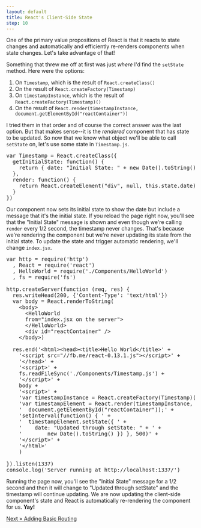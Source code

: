 ```yaml
---
layout: default
title: React's Client-Side State
step: 10
---
```

One of the primary value propositions of React is that it reacts to state changes and automatically and efficiently re-renders components when state changes.  Let's take advantage of that!

Something that threw me off at first was just *where* I'd find the `setState` method.  Here were the options:

1. On `Timestamp`, which is the result of `React.createClass()`
1. On the result of `React.createFactory(Timestamp)`
1. On `timestampInstance`, which is the result of `React.createFactory(Timestamp)()`
1. On the result of `React.render(timestampInstance, document.getElementById("reactContainer"))`

I tried them in that order and of course the correct answer was the last option.  But that makes sense--it is the *rendered* component that has state to be updated.  So now that we know what object we'll be able to call `setState` on, let's use some state in `Timestamp.js`.

<pre class="brush: js">
var Timestamp = React.createClass({
  getInitialState: function() {
    return { date: "Initial State: " + new Date().toString() }
  },
  render: function() {
    return React.createElement("div", null, this.state.date)
  }
})
</pre>

Our component now sets its initial state to show the date but include a message that it's the initial state.  If you reload the page right now, you'll see that the "Initial State" message is shown and even though we're calling `render` every 1/2 second, the timestamp never changes.  That's because we're rendering the component but we're never updating its state from the initial state.  To update the state and trigger automatic rendering, we'll change `index.jsx`.

<pre class="brush: js">
var http = require('http')
  , React = require('react')
  , HelloWorld = require('./Components/HelloWorld')
  , fs = require('fs')

http.createServer(function (req, res) {
  res.writeHead(200, {'Content-Type': 'text/html'})
  var body = React.renderToString(
    &lt;body&gt;
      &lt;HelloWorld
      from="index.jsx on the server"&gt;
      &lt;/HelloWorld&gt;
      &lt;div id="reactContainer" /&gt;
    &lt;/body&gt;)

  res.end('&lt;html&gt;&lt;head&gt;&lt;title&gt;Hello World&lt;/title&gt;' +
    '&lt;script src="//fb.me/react-0.13.1.js"&gt;&lt;/script&gt;' +
    '&lt;/head&gt;' +
    '&lt;script&gt;' +
    fs.readFileSync('./Components/Timestamp.js') +
    '&lt;/script&gt;' +
    body +
    '&lt;script&gt;' +
    'var timestampInstance = React.createFactory(Timestamp)();' +
    'var timestampElement = React.render(timestampInstance, ' +
    '  document.getElementById("reactContainer"));' +
    'setInterval(function() { ' +
    '  timestampElement.setState({ ' +
    '    date: "Updated through setState: " + ' +
    '        new Date().toString() }) }, 500)' +
    '&lt;/script&gt;' +
    '&lt;/html&gt;'
    )

}).listen(1337)
console.log('Server running at http://localhost:1337/')
</pre>

Running the page now, you'll see the "Initial State" message for a 1/2 second and then it will change to "Updated through setState" and the timestamp will continue updating.  We are now updating the client-side component's state and React is automatically re-rendering the component for us.  **Yay!**

[Next » Adding Basic Routing](11-routing)
